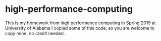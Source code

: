 # high-performance-computing
This is my homework from high performance computing in Spring 2019 at University of Alabama
I copied some of this code, so you are welcome to copy mine, no credit needed.
